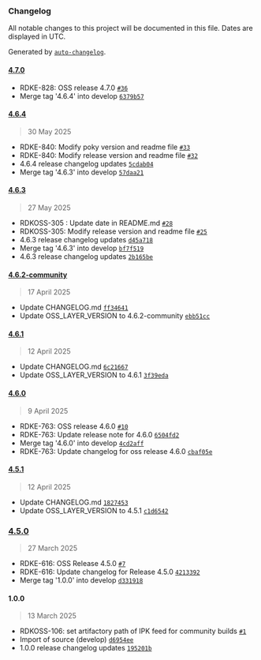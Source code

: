 ### Changelog

All notable changes to this project will be documented in this file. Dates are displayed in UTC.

Generated by [`auto-changelog`](https://github.com/CookPete/auto-changelog).

#### [4.7.0](https://github.com/rdkcentral/meta-oss-reference-release/compare/4.6.4...4.7.0)

- RDKE-828: OSS release 4.7.0 [`#36`](https://github.com/rdkcentral/meta-oss-reference-release/pull/36)
- Merge tag '4.6.4' into develop [`6379b57`](https://github.com/rdkcentral/meta-oss-reference-release/commit/6379b57cbb38a4ad012aa5d63ab009a1ad1e344e)

#### [4.6.4](https://github.com/rdkcentral/meta-oss-reference-release/compare/4.6.3...4.6.4)

> 30 May 2025

- RDKE-840: Modify poky version and readme file [`#33`](https://github.com/rdkcentral/meta-oss-reference-release/pull/33)
- RDKE-840: Modify release version and readme file [`#32`](https://github.com/rdkcentral/meta-oss-reference-release/pull/32)
- 4.6.4 release changelog updates [`5cdab04`](https://github.com/rdkcentral/meta-oss-reference-release/commit/5cdab047ebdf17fc28b57e7c7808de41ad38490a)
- Merge tag '4.6.3' into develop [`57daa21`](https://github.com/rdkcentral/meta-oss-reference-release/commit/57daa218152af4d4a3838f794bbed6e8d3ecc672)

#### [4.6.3](https://github.com/rdkcentral/meta-oss-reference-release/compare/4.6.2-community...4.6.3)

> 27 May 2025

- RDKOSS-305 : Update date in README.md [`#28`](https://github.com/rdkcentral/meta-oss-reference-release/pull/28)
- RDKOSS-305: Modify release version and readme file [`#25`](https://github.com/rdkcentral/meta-oss-reference-release/pull/25)
- 4.6.3 release changelog updates [`d45a718`](https://github.com/rdkcentral/meta-oss-reference-release/commit/d45a718f0c91e1479333d2b661137d6b299e1511)
- Merge tag '4.6.3' into develop [`bf7f519`](https://github.com/rdkcentral/meta-oss-reference-release/commit/bf7f519402872c09a9f953a915ba0b9ee43f8067)
- 4.6.3 release changelog updates [`2b165be`](https://github.com/rdkcentral/meta-oss-reference-release/commit/2b165be3b73db0fb272f70d200373a5c82314b7a)

#### [4.6.2-community](https://github.com/rdkcentral/meta-oss-reference-release/compare/4.6.1...4.6.2-community)

> 17 April 2025

- Update CHANGELOG.md [`ff34641`](https://github.com/rdkcentral/meta-oss-reference-release/commit/ff3464108ec6da6b651d1b68098227b53966a28c)
- Update OSS_LAYER_VERSION to 4.6.2-community [`ebb51cc`](https://github.com/rdkcentral/meta-oss-reference-release/commit/ebb51cc88a2e5b4781baea85b5a257556c902900)

#### [4.6.1](https://github.com/rdkcentral/meta-oss-reference-release/compare/4.6.0...4.6.1)

> 12 April 2025

- Update CHANGELOG.md [`6c21667`](https://github.com/rdkcentral/meta-oss-reference-release/commit/6c21667114f77599008d1de297b2576d6aae6c1d)
- Update OSS_LAYER_VERSION to 4.6.1 [`3f39eda`](https://github.com/rdkcentral/meta-oss-reference-release/commit/3f39eda5a8e0b3ece0d02bbe7ed9c2146934e0ef)

#### [4.6.0](https://github.com/rdkcentral/meta-oss-reference-release/compare/4.5.1...4.6.0)

> 9 April 2025

- RDKE-763:  OSS release 4.6.0 [`#10`](https://github.com/rdkcentral/meta-oss-reference-release/pull/10)
- RDKE-763: Update release note for 4.6.0 [`6504fd2`](https://github.com/rdkcentral/meta-oss-reference-release/commit/6504fd2f070b7155f77a88fb37ade6ff3b338140)
- Merge tag '4.6.0' into develop [`4cd2aff`](https://github.com/rdkcentral/meta-oss-reference-release/commit/4cd2aff9e087bc0e216ad908eaa2778574955905)
- RDKE-763: Update changelog for oss release 4.6.0 [`cbaf05e`](https://github.com/rdkcentral/meta-oss-reference-release/commit/cbaf05e1384cbb5816fc2bf8c37cc420cfc2f4d5)

#### [4.5.1](https://github.com/rdkcentral/meta-oss-reference-release/compare/4.5.0...4.5.1)

> 12 April 2025

- Update CHANGELOG.md [`1827453`](https://github.com/rdkcentral/meta-oss-reference-release/commit/18274539c337b739f2179ac7dc4c5e2ce0c4aecf)
- Update OSS_LAYER_VERSION to 4.5.1 [`c1d6542`](https://github.com/rdkcentral/meta-oss-reference-release/commit/c1d6542d23e47bab1586211f473bf0d334ced1b7)

### [4.5.0](https://github.com/rdkcentral/meta-oss-reference-release/compare/1.0.0...4.5.0)

> 27 March 2025

- RDKE-616: OSS Release 4.5.0 [`#7`](https://github.com/rdkcentral/meta-oss-reference-release/pull/7)
- RDKE-616: Update changelog for Release 4.5.0 [`4213392`](https://github.com/rdkcentral/meta-oss-reference-release/commit/42133925a5b547919b274a09f39b018ad9aeb8bb)
- Merge tag '1.0.0' into develop [`d331918`](https://github.com/rdkcentral/meta-oss-reference-release/commit/d331918798e73e3320de0e9109af4fcd673bafbe)

#### 1.0.0

> 13 March 2025

- RDKOSS-106: set artifactory path of IPK feed for community builds  [`#1`](https://github.com/rdkcentral/meta-oss-reference-release/pull/1)
- Import of source (develop) [`d6954ee`](https://github.com/rdkcentral/meta-oss-reference-release/commit/d6954ee9eeb9c711e76ff6932d6cdb0e28ba1111)
- 1.0.0 release changelog updates [`195201b`](https://github.com/rdkcentral/meta-oss-reference-release/commit/195201bc14ff1b40248f91c306e1e59c2671e3d7)
